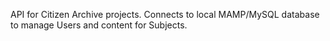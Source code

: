 API for Citizen Archive projects. Connects to local MAMP/MySQL database to manage Users and content for Subjects.   

